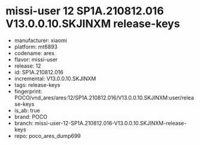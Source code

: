 # missi-user 12 SP1A.210812.016 V13.0.0.10.SKJINXM release-keys
- manufacturer: xiaomi
- platform: mt6893
- codename: ares
- flavor: missi-user
- release: 12
- id: SP1A.210812.016
- incremental: V13.0.0.10.SKJINXM
- tags: release-keys
- fingerprint: POCO/vnd_ares/ares:12/SP1A.210812.016/V13.0.0.10.SKJINXM:user/release-keys
- is_ab: true
- brand: POCO
- branch: missi-user-12-SP1A.210812.016-V13.0.0.10.SKJINXM-release-keys
- repo: poco_ares_dump699
